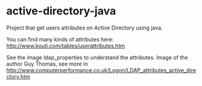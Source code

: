 # active-directory-java
Project that get users attributes on Active Directory using java.

You can find many kinds of attributes here: http://www.kouti.com/tables/userattributes.htm

See the image ldap_properties to understand the attributes. Image of the  author Guy Thomas, see more in http://www.computerperformance.co.uk/Logon/LDAP_attributes_active_directory.htm
